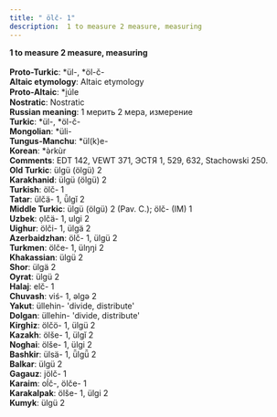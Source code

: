 ```yaml
---
title: " ölč- 1"
description:  1 to measure 2 measure, measuring
---
```

<p data-pagefind-weight="0.5">
<strong> 1 to measure 2 measure, measuring</strong><br><br>
<strong>Proto-Turkic</strong>:  *ül-, *öl-č-<br>
<strong>Altaic etymology</strong>:  Altaic etymology<br>
<strong> Proto-Altaic</strong>:  *i̯úle<br>
<strong>Nostratic</strong>:  Nostratic<br>
<strong>Russian meaning</strong>:  1 мерить 2 мера, измерение<br>
<strong>Turkic</strong>:  *ül-, *öl-č-<br>
<strong>Mongolian</strong>:  *üli-<br>
<strong>Tungus-Manchu</strong>:  *ül(k)e-<br>
<strong>Korean</strong>:  *ǝ̀rkùr<br>
<strong>Comments</strong>:  EDT 142, VEWT 371, ЭСТЯ 1, 529, 632, Stachowski 250.<br>
<strong>Old Turkic</strong>:  ülgü (ölgü) 2<br>
<strong>Karakhanid</strong>:  ülgü (ölgü) 2<br>
<strong>Turkish</strong>:  ölč- 1<br>
<strong>Tatar</strong>:  ülčä- 1, ü̆lgĭ 2<br>
<strong>Middle Turkic</strong>:  ülgü (ölgü) 2 (Pav. C.); ölč- (IM) 1<br>
<strong>Uzbek</strong>:  ọlčä- 1, ulgi 2<br>
<strong>Uighur</strong>:  ölči- 1, ülgä 2<br>
<strong>Azerbaidzhan</strong>:  ölč- 1, ülgü 2<br>
<strong>Turkmen</strong>:  ölče- 1, ülŋŋi 2<br>
<strong>Khakassian</strong>:  ülgü 2<br>
<strong>Shor</strong>:  ülgä 2<br>
<strong>Oyrat</strong>:  ülgü 2<br>
<strong>Halaj</strong>:  elč- 1<br>
<strong>Chuvash</strong>:  viś- 1, ǝlgǝ 2<br>
<strong>Yakut</strong>:  üllehin- 'divide, distribute'<br>
<strong>Dolgan</strong>:  üllehin- 'divide, distribute'<br>
<strong>Kirghiz</strong>:  ölčö- 1, ülgü 2<br>
<strong>Kazakh</strong>:  ölše- 1, ülgĭ 2<br>
<strong>Noghai</strong>:  ölše- 1, ülgi 2<br>
<strong>Bashkir</strong>:  ülsä- 1, ü̆lgü̆ 2<br>
<strong>Balkar</strong>:  ülgü 2<br>
<strong>Gagauz</strong>:  jölč- 1<br>
<strong>Karaim</strong>:  oĺč-, ölče- 1<br>
<strong>Karakalpak</strong>:  ölše- 1, ülgi 2<br>
<strong>Kumyk</strong>:  ülgü 2<br>

</p>
